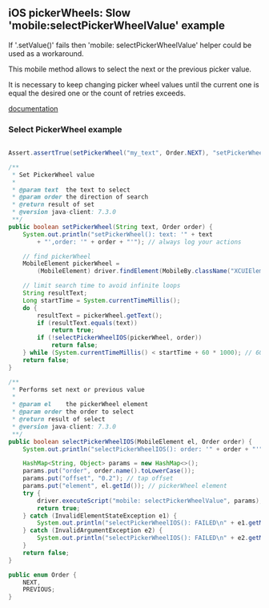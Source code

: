 ## iOS pickerWheels: Slow 'mobile:selectPickerWheelValue' example

If '.setValue()' fails then 'mobile: selectPickerWheelValue' helper
could be used as a workaround.

This mobile method allows to select the next or the previous picker
value.

It is necessary to keep changing picker wheel values until the current
one is equal the desired one or the count of retries exceeds.

[documentation](../../ios/ios-xctest-mobile-gestures.md#mobile-selectPickerWheelValue)

### Select PickerWheel example

```java

Assert.assertTrue(setPickerWheel("my_text", Order.NEXT), "setPickerWheel(): FAILED");

/**
 * Set PickerWheel value
 *
 * @param text  the text to select
 * @param order the direction of search
 * @return result of set
 * @version java-client: 7.3.0
 **/
public boolean setPickerWheel(String text, Order order) {
    System.out.println("setPickerWheel(): text: '" + text
        + "',order: '" + order + "'"); // always log your actions

    // find pickerWheel
    MobileElement pickerWheel =
        (MobileElement) driver.findElement(MobileBy.className("XCUIElementTypePickerWheel"));

    // limit search time to avoid infinite loops
    String resultText;
    Long startTime = System.currentTimeMillis();
    do {
        resultText = pickerWheel.getText();
        if (resultText.equals(text))
            return true;
        if (!selectPickerWheelIOS(pickerWheel, order))
            return false;
    } while (System.currentTimeMillis() < startTime + 60 * 1000); // 60 sec MAX
    return false;
}

/**
 * Performs set next or previous value
 *
 * @param el    the pickerWheel element
 * @param order the order to select
 * @return result of select
 * @version java-client: 7.3.0
 **/
public boolean selectPickerWheelIOS(MobileElement el, Order order) {
    System.out.println("selectPickerWheelIOS(): order: '" + order + "'"); // always log your actions

    HashMap<String, Object> params = new HashMap<>();
    params.put("order", order.name().toLowerCase());
    params.put("offset", "0.2"); // tap offset
    params.put("element", el.getId()); // pickerWheel element
    try {
        driver.executeScript("mobile: selectPickerWheelValue", params);
        return true;
    } catch (InvalidElementStateException e1) {
        System.out.println("selectPickerWheelIOS(): FAILED\n" + e1.getMessage());
    } catch (InvalidArgumentException e2) {
        System.out.println("selectPickerWheelIOS(): FAILED\n" + e2.getMessage());
    }
    return false;
}

public enum Order {
    NEXT,
    PREVIOUS;
}
```


